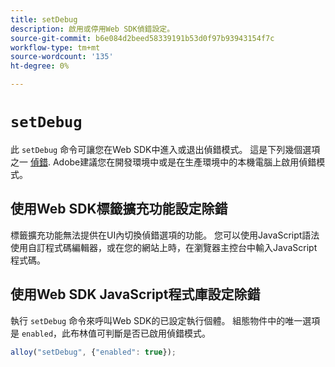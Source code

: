 ```yaml
---
title: setDebug
description: 啟用或停用Web SDK偵錯設定。
source-git-commit: b6e084d2beed58339191b53d0f97b93943154f7c
workflow-type: tm+mt
source-wordcount: '135'
ht-degree: 0%

---
```


# `setDebug`

此 `setDebug` 命令可讓您在Web SDK中進入或退出偵錯模式。 這是下列幾個選項之一 [偵錯](../use-cases/debugging.md). Adobe建議您在開發環境中或是在生產環境中的本機電腦上啟用偵錯模式。

## 使用Web SDK標籤擴充功能設定除錯

標籤擴充功能無法提供在UI內切換偵錯選項的功能。 您可以使用JavaScript語法使用自訂程式碼編輯器，或在您的網站上時，在瀏覽器主控台中輸入JavaScript程式碼。

## 使用Web SDK JavaScript程式庫設定除錯

執行 `setDebug` 命令來呼叫Web SDK的已設定執行個體。 組態物件中的唯一選項是 `enabled`，此布林值可判斷是否已啟用偵錯模式。

```js
alloy("setDebug", {"enabled": true});
```
